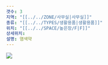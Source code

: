 ```yaml
---
갯수: 3
지역: "[[../../ZONE/사무실|사무실]]"
종류: "[[../../TYPES/생활용품|생활용품]]"
위치: "[[../../SPACE/높은장/F|F]]"
상세위치: 
설명: 염색약
---
```

![](http://192.168.50.22/images/240607_IMG_0174.jpg)
